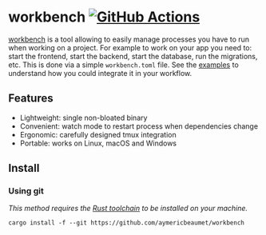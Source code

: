 # workbench [![GitHub Actions](https://github.com/aymericbeaumet/workbench/actions/workflows/ci.yml/badge.svg)](https://github.com/aymericbeaumet/workbench/actions/workflows/ci.yml)

[workbench](https://github.com/aymericbeaumet/workbench) is a tool allowing to easily manage processes you have to run when working on a project. For example to work on your app you need to: start the frontend, start the backend, start the database, run the migrations, etc. This is done via a simple `workbench.toml` file. See the [examples](./examples) to understand how you could integrate it in your workflow.

## Features

- Lightweight: single non-bloated binary
- Convenient: watch mode to restart process when dependencies change
- Ergonomic: carefully designed tmux integration
- Portable: works on Linux, macOS and Windows

## Install

### Using git

_This method requires the [Rust
toolchain](https://www.rust-lang.org/tools/install) to be installed on your
machine._

```
cargo install -f --git https://github.com/aymericbeaumet/workbench
```
